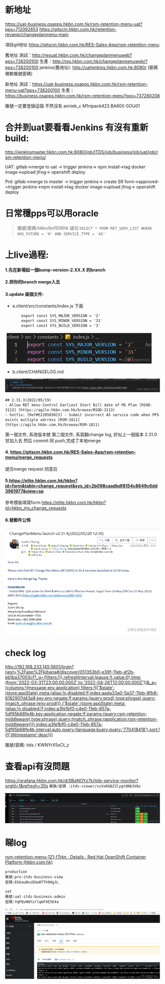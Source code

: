 # 新地址

https://uat-business.osapps.hkbn.com.hk/rsm-retention-menu-uat?pps=712092653
https://gitscm.hkbn.com.hk/retention-revamp/changeplanmenu-main


項目git地址 https://gitscm.hkbn.com.hk/RES-Sales-App/rsm-retention-menu

舊地址
測試：http://resuat.hkbn.com.hk/changeplanmenuweb?pps=738200100
生產：http://res.hkbn.com.hk/changeplanmenuweb/?pps=738200100
jenkins(舊地址): http://uatjenkins.hkbn.com.hk:8080/       (密碼微軟賬號密碼)

新地址
測試：https://uat-business.osapps.hkbn.com.hk/rsm-retention-menu-uat?pps=738200100
生產：https://business.osapps.hkbn.com.hk/rsm-retention-menu?pps=737280208


賬號一定要登錄這個 不然沒有
anniek_c M1nipack423
BA600 GOU01


# 合并到uat要看看Jenkins 有沒有重新build:
http://jenkinsmaster.hkbn.com.hk:8080/job/ITDS/job/business/job/uat/job/rsm-retention-menu/



UAT: gitlab->merge to uat -> trigger jenkins-> npm install->tag docker image->upload jfrog-> openshift deploy

Prd: gitlab->merge to master -> trigger jenkins-> create SR form->approved->trigger jenkins->npm install->tag docker image->upload jfrog-> openshift deploy

# 日常穩pps可以用oracle
> 賬號/密碼:hkbn/bn1506hk
語句:``SELECT * FROM RET_SERV_LIST WHERE HAS_FUTURE = 'N' AND SERVICE_TYPE = 'AS'``


# 上live過程:
#### 1.先在新場起一個bump-version-2.XX.X 的branch
#### 2.把你的branch merge入去
#### 3.update 兩個文件:

- a.client/src/constants/index.js    下面

          export const SYS_MAJOR_VERSION = '2'
          export const SYS_MINOR_VERSION = '31'
          export const SYS_BUILD_VERSION = '3'


![img_66.png](image/img_66.png)
- b.client/CHANGELOG.md


![img_67.png](image/img_67.png)
  ```
  ## 2.31.3(2022/05/19)
- Allow RET menu Control Earliest Start Bill date of MS Plan [RSOD-3113] (https://agile.hkbn.com.hk/browse/RSOD-3113)
- hotfix: [Ref#E2205036CS] - Submit incorrect AS service code when PPS exists multiple adrress [RSM-1811] (https://agile.hkbn.com.hk/browse/RSM-1811)
```
第一個文件, 系改版本號
第二個文件, 系寫翻change log, 好似上一個版本 2.31.0 甘加入去
然后 commit 同 push,完成了本地merge
#### 4. https://gitscm.hkbn.com.hk/RES-Sales-App/rsm-retention-menu/merge_requests
提交merge request
同意后
#### 5.https://elite.hkbn.com.hk/hkbn?id=form&table=change_request&sys_id=2b098caadbdf8154c8649c6dd3961977&view=sp
參考模板填寫form
https://elite.hkbn.com.hk/hkbn?id=hkbn_my_change_requests




#### 6.發郵件公佈


![img_68.png](image/img_68.png)
# check log

http://192.168.233.145:5601/login?next=%2Fapp%2Fkibana#/discover/051353b0-e39f-11eb-af2b-eb1ba37003cf?_g=(filters:!(),refreshInterval:(pause:!t,value:0),time:(from:'2022-03-31T23:00:00.000Z',to:'2022-04-26T12:00:00.000Z'))&_a=(columns:!(message,env,application),filters:!(('$state':(store:appState),meta:(alias:!n,disabled:!f,index:aada33a0-5a37-11eb-8fb8-6182907d43a8,key:env,negate:!f,params:(query:prod),type:phrase),query:(match_phrase:(env:prod))),('$state':(store:appState),meta:(alias:!n,disabled:!f,index:a3fe1bf0-c4e0-11eb-857a-5df95b68fe4b,key:application,negate:!f,params:(query:rsm-retention-middleware),type:phrase),query:(match_phrase:(application:rsm-retention-middleware)))),index:a3fe1bf0-c4e0-11eb-857a-5df95b68fe4b,interval:auto,query:(language:kuery,query:'770418418'),sort:!(!('@timestamp',desc)))

賬號/密碼: itds / KWNYrX5sCt_z


# 查看api有沒問題
https://grafana.hkbn.com.hk/d/SBaNOYz7k/itds-service-monitor?orgId=1&refresh=30s ```賬號/密碼 :itds-viewer/ssVxRGBZ3lyqt8N63V8s```




![img_69.png](image/img_69.png)

# 睇log
[rsm-retention-menu-121-f7rkn · Details · Red Hat OpenShift Container Platform (hkbn.com.hk)](https://console-openshift-console.apps.os4apps.hkbn.com.hk/k8s/ns/pro-itds-business/pods/rsm-retention-menu-121-f7rkn/logs)
```
production
賬號:pro-itds-business-view
密碼:EkbauNvzDUw0TTh9HgJL
```
```
uat
賬號:uat-itds-business-admin
密碼:YqPQvN0YzrlqmFXE5E4a
```


![img_70.png](image/img_70.png)